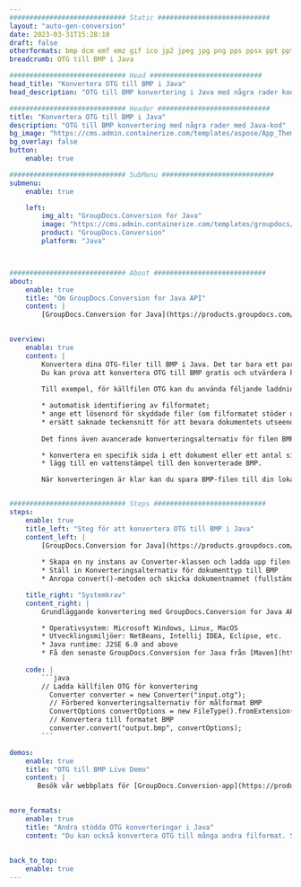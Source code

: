 ```yaml
---
############################# Static ############################
layout: "auto-gen-conversion"
date: 2023-03-31T15:28:18
draft: false
otherformats: bmp dcm emf emz gif ico jp2 jpeg jpg png pps ppsx ppt pptx psb psd svg svgz tga tif tiff webp wmf wmz
breadcrumb: OTG till BMP i Java

############################# Head ############################
head_title: "Konvertera OTG till BMP i Java"
head_description: "OTG till BMP konvertering i Java med några rader kod. Konvertera över 160 filformat med hjälp av GroupDocs dokumentkonverterings-API för Java"

############################# Header ############################
title: "Konvertera OTG till BMP i Java"
description: "OTG till BMP konvertering med några rader med Java-kod"
bg_image: "https://cms.admin.containerize.com/templates/aspose/App_Themes/V3/images/bg/header1.png"
bg_overlay: false
button:
    enable: true

############################# SubMenu ############################
submenu:
    enable: true

    left:
        img_alt: "GroupDocs.Conversion for Java"
        image: "https://cms.admin.containerize.com/templates/groupdocs/images/product-logos/90x90-noborder/groupdocs-conversion-java.png"
        product: "GroupDocs.Conversion"
        platform: "Java"



############################# About ############################
about:
    enable: true
    title: "Om GroupDocs.Conversion for Java API"
    content: |
        [GroupDocs.Conversion for Java](https://products.groupdocs.com/conversion/java/) är ett avancerat filformatkonverterings-API för konvertering mellan populära bild- och dokumentformat som Microsoft Office, OpenDocument, PDF, HTML, e-post, CAD. och mycket mer med bara några rader kod. Det inbyggda API:t upptäcker automatiskt formaten för originaldokumenten och erbjuder många alternativ för att anpassa de konverterade dokumenten. Tillsammans med funktionen att extrahera information från ett dokument, stöder den också cachelagring av konverteringsresultaten till den lokala disken som standard. Men alla typer av cachelagring kan stödjas genom att implementera lämpliga gränssnitt - Amazon S3, Dropbox, Google Drive, Windows Azure, Reddis eller andra.
    

overview:
    enable: true
    content: |
        Konvertera dina OTG-filer till BMP i Java. Det tar bara ett par rader med Java-kod på valfri plattform, som Windows, Linux, macOS.
        Du kan prova att konvertera OTG till BMP gratis och utvärdera kvaliteten på konverteringsresultaten. Tillsammans med enkla filkonverteringsskript kan du prova mer sofistikerade alternativ för att ladda källfilen OTG och lagra BMP-utdata. 
        
        Till exempel, för källfilen OTG kan du använda följande laddningsalternativ:

        * automatisk identifiering av filformatet;
        * ange ett lösenord för skyddade filer (om filformatet stöder det);
        * ersätt saknade teckensnitt för att bevara dokumentets utseende.
        
        Det finns även avancerade konverteringsalternativ för filen BMP:

        * konvertera en specifik sida i ett dokument eller ett antal sidor;
        * lägg till en vattenstämpel till den konverterade BMP.

        När konverteringen är klar kan du spara BMP-filen till din lokala filsökväg eller till tredje parts lagring såsom FTP, Amazon S3, Google Drive, Dropbox etc. Observera - för att konvertera OTG till BMP behöver du inte installera någon ytterligare programvara, såsom MS Office, Open Office, Adobe Acrobat Reader etc.


############################# Steps ############################
steps:
    enable: true
    title_left: "Steg för att konvertera OTG till BMP i Java"
    content_left: |
        [GroupDocs.Conversion for Java](https://products.groupdocs.com/conversion/java/) låter utvecklare enkelt konvertera OTG fil till BMP med några rader kod.
        
        * Skapa en ny instans av Converter-klassen och ladda upp filen OTG med den fullständiga sökvägen
        * Ställ in Konverteringsalternativ för dokumenttyp till BMP
        * Anropa convert()-metoden och skicka dokumentnamnet (fullständig sökväg) och formatet (BMP) som en parameter

    title_right: "Systemkrav"
    content_right: |
        Grundläggande konvertering med GroupDocs.Conversion for Java API kan göras med bara några rader kod. Våra API:er stöds på alla större plattformar och operativsystem. Innan du kör koden nedan, se till att du har följande förutsättningar installerade på ditt system.

        * Operativsystem: Microsoft Windows, Linux, MacOS
        * Utvecklingsmiljöer: NetBeans, Intellij IDEA, Eclipse, etc.
        * Java runtime: J2SE 6.0 and above
        * Få den senaste GroupDocs.Conversion for Java från [Maven](https://repository.groupdocs.com/webapp/#/artifacts/browse/tree/General/repo/com/groupdocs/groupdocs-conversion)
         
    code: |
        ```java    
        // Ladda källfilen OTG för konvertering
          Converter converter = new Converter("input.otg");
          // Förbered konverteringsalternativ för målformat BMP
          ConvertOptions convertOptions = new FileType().fromExtension("bmp").getConvertOptions();
          // Konvertera till formatet BMP
          converter.convert("output.bmp", convertOptions);
        ```

demos:
    enable: true
    title: "OTG till BMP Live Demo"
    content: |
       Besök vår webbplats för [GroupDocs.Conversion-app](https://products.groupdocs.app/conversion/family) och försök konvertera OTG till BMP nu. Den kostnadsfria demon har följande fördelar
          

more_formats:
    enable: true
    title: "Andra stödda OTG konverteringar i Java"
    content: "Du kan också konvertera OTG till många andra filformat. Se listan nedan."
       
       
back_to_top:
    enable: true
---
```

